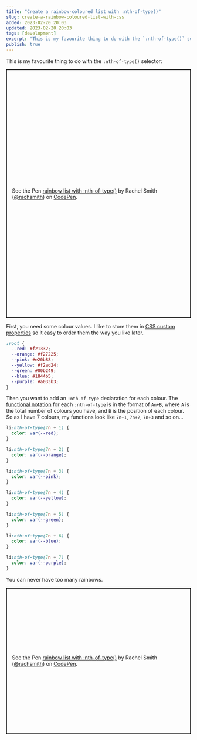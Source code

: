 ```yaml
---
title: "Create a rainbow-coloured list with :nth-of-type()"
slug: create-a-rainbow-coloured-list-with-css
added: 2023-02-20 20:03
updated: 2023-02-20 20:03
tags: [development]
excerpt: "This is my favourite thing to do with the `:nth-of-type()` selector."
publish: true
---
```


This is my favourite thing to do with the `:nth-of-type()` selector:
<p class="codepen" data-height="675.7109375" data-theme-id="21435" data-default-tab="result" data-slug-hash="yLxYwxx" data-user="rachsmith" data-token="54523390db7abd2e9cd34d296599fdfd" style="height: 675.7109375px; box-sizing: border-box; display: flex; align-items: center; justify-content: center; border: 2px solid; margin: 1em 0; padding: 1em;">
  <span>See the Pen <a href="https://codepen.io/rachsmith/pen/yLxYwxx/54523390db7abd2e9cd34d296599fdfd">
  rainbow list with :nth-of-type()</a> by Rachel Smith (<a href="https://codepen.io/rachsmith">@rachsmith</a>)
  on <a href="https://codepen.io">CodePen</a>.</span>
</p>

First, you need some colour values. I like to store them in [CSS custom properties](https://developer.mozilla.org/en-US/docs/Web/CSS/Using_CSS_custom_properties) so it easy to order them the way you like later.

```css
:root {
  --red: #f21332;
  --orange: #f27225;
  --pink: #e20b88;
  --yellow: #f2ad24;
  --green: #00b249;
  --blue: #1844b5;
  --purple: #a033b3;
}
```

Then you want to add an `:nth-of-type` declaration for each colour. The [functional notation](https://developer.mozilla.org/en-US/docs/Web/CSS/:nth-child#functional_notation) for each `:nth-of-type` is in the format of `An+B`, where `A` is the total number of colours you have, and `B` is the position of each colour. So as I have 7 colours, my functions look like `7n+1`, `7n+2`, `7n+3` and so on...

```css
li:nth-of-type(7n + 1) {
  color: var(--red);
}

li:nth-of-type(7n + 2) {
  color: var(--orange);
}

li:nth-of-type(7n + 3) {
  color: var(--pink);
}

li:nth-of-type(7n + 4) {
  color: var(--yellow);
}

li:nth-of-type(7n + 5) {
  color: var(--green);
}

li:nth-of-type(7n + 6) {
  color: var(--blue);
}

li:nth-of-type(7n + 7) {
  color: var(--purple);
}
```

You can never have too many rainbows.

<p class="codepen" data-height="396.8671875" data-theme-id="31536" data-default-tab="css,result" data-slug-hash="yLxYwxx" data-user="rachsmith" data-token="54523390db7abd2e9cd34d296599fdfd" style="height: 396.8671875px; box-sizing: border-box; display: flex; align-items: center; justify-content: center; border: 2px solid; margin: 1em 0; padding: 1em;">
  <span>See the Pen <a href="https://codepen.io/rachsmith/pen/yLxYwxx/54523390db7abd2e9cd34d296599fdfd">
  rainbow list with :nth-of-type()</a> by Rachel Smith (<a href="https://codepen.io/rachsmith">@rachsmith</a>)
  on <a href="https://codepen.io">CodePen</a>.</span>
</p>

<script async src="https://cpwebassets.codepen.io/assets/embed/ei.js"></script>

